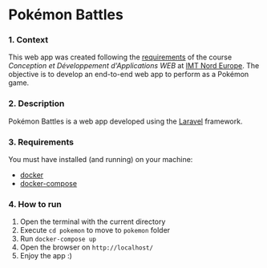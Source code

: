 # Pokémon Battles 

### 1. Context
This web app was created following the [requirements](https://ceri-num.gitbook.io/uv-cdaw/infos/projet-pokemon) of the course _Conception et Développement d'Applications WEB_ at [IMT Nord Europe](https://imt-nord-europe.fr/en/). The objective is to develop an end-to-end web app to perform as a Pokémon game.
 

### 2. Description
Pokémon Battles is a web app developed using the [Laravel](https://laravel.com/) framework.

### 3. Requirements
You must have installed (and running) on your machine:
- [docker](https://docs.docker.com/get-docker/)
- [docker-compose](https://docs.docker.com/compose/install/)

### 4. How to run
1) Open the terminal with the current directory
2) Execute `cd pokemon` to move to `pokemon` folder
3) Run `docker-compose up`
4) Open the browser on `http://localhost/`
5) Enjoy the app :)




